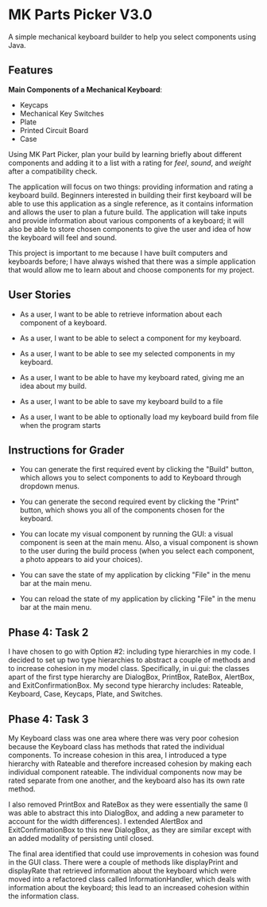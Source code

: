 # MK Parts Picker V3.0
A simple mechanical keyboard builder to help you select components using Java.
## Features
**Main Components of a Mechanical Keyboard**:
- Keycaps
- Mechanical Key Switches
- Plate
- Printed Circuit Board
- Case

Using MK Part Picker, plan your build by learning briefly about different components and adding it to a list 
with a rating for *feel*, *sound*, and *weight* after a compatibility check.

The application will focus on two things: providing information and rating a keyboard build. Beginners interested 
in building their first keyboard will be able to use this application as a single reference, as it contains information
and allows the user to plan a future build. The application will take inputs and provide information about various 
components of a keyboard; it will also be able to store chosen components to give the user and idea of how the keyboard
will feel and sound.

This project is important to me because I have built computers and keyboards before; I have always wished that there 
was a simple application that would allow me to learn about and choose components for my project. 

## User Stories
- As a user, I want to be able to retrieve information about each component of a keyboard.

- As a user, I want to be able to select a component for my keyboard.

- As a user, I want to be able to see my selected components in my keyboard.

- As a user, I want to be able to have my keyboard rated, giving me an idea about my build.

- As a user, I want to be able to save my keyboard build to a file

- As a user, I want to be able to optionally load my keyboard build from file when the program starts

## Instructions for Grader
- You can generate the first required event by clicking the "Build" button, which allows you to select components to 
add to Keyboard through dropdown menus.

- You can generate the second required event by clicking the "Print" button, which shows you all of the components 
chosen for the keyboard.

- You can locate my visual component by running the GUI: a visual component is seen at the main menu. Also, a visual 
component is shown to the user during the build process (when you select each component, a photo appears to aid your 
choices).

- You can save the state of my application by clicking "File" in the menu bar at the main menu.

- You can reload the state of my application by clicking "File" in the menu bar at the main menu.
## Phase 4: Task 2
I have chosen to go with Option #2: including type hierarchies in my code. I decided to set up two type hierarchies to 
abstract a couple of methods and to increase cohesion in my model class.
Specifically, in ui.gui: the classes apart of the first type hierarchy are DialogBox, PrintBox, RateBox, AlertBox, and 
ExitConfirmationBox. My second type hierarchy includes: Rateable, Keyboard, Case, Keycaps, Plate, and Switches.
## Phase 4: Task 3
My Keyboard class was one area where there was very poor cohesion because the Keyboard class has methods that rated the
individual components. To increase cohesion in this area, I introduced a type hierarchy with Rateable and therefore 
increased cohesion by making each individual component rateable. The individual components now may be rated separate 
from one another, and the keyboard also has its own rate method.

I also removed PrintBox and RateBox as they were essentially the same (I was able to abstract this into DialogBox, and 
adding a new parameter to account for the width differences). I extended AlertBox and ExitConfirmationBox to this new
DialogBox, as they are similar except with an added modality of persisting until closed.

The final area identified that could use improvements in cohesion was found in the GUI class. There were a couple of 
methods like displayPrint and displayRate that retrieved information about the keyboard which were moved into a 
refactored class called InformationHandler, which deals with information about the keyboard; this lead to an increased 
cohesion within the information class.